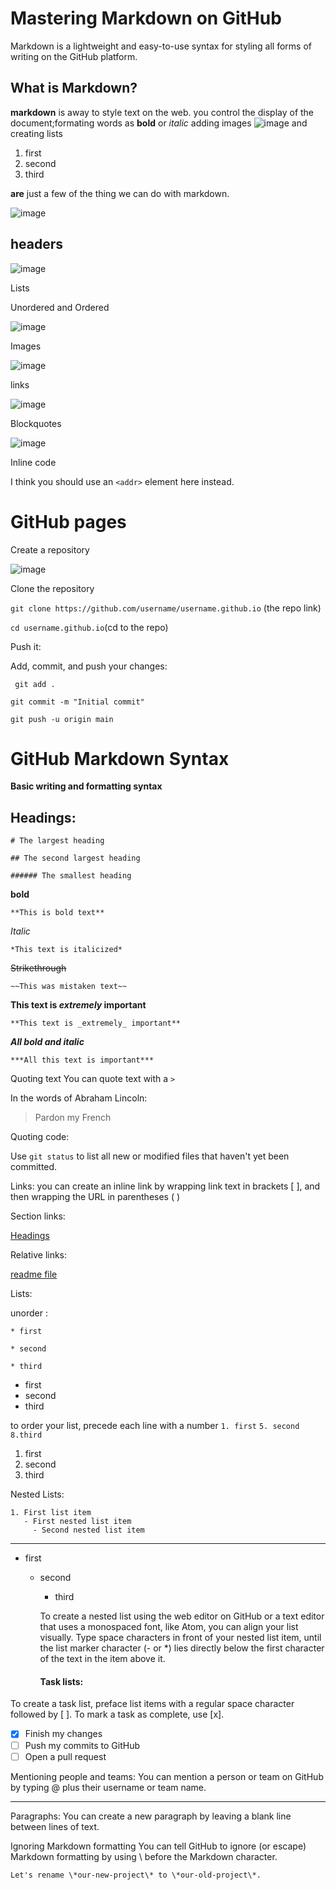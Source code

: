 # Mastering Markdown on GitHub
Markdown is a lightweight and easy-to-use syntax for styling all forms of writing on the GitHub platform.

## What is Markdown?
**markdown** is away to style text on the web. you control the display of the document;formating words as **bold** or *italic* adding images 
![image](https://media.sproutsocial.com/uploads/2017/02/10x-featured-social-media-image-size.png)
and creating lists 
1. first
3. second 
5. third 
 
 **are** just a few of the thing we can do with markdown.
  
  ![image](https://d33v4339jhl8k0.cloudfront.net/docs/assets/545804d8e4b09c5ca72525ce/images/5bfffa1304286304a71cca67/file-HkUrvqZYBI.png)

  ## headers

  ![image](https://www.qoncious.com/sites/default/files/q_a_images/ghost_markdown_heading.PNG)

  Lists

Unordered and Ordered

![image](https://i.stack.imgur.com/JSbJ3.png)

Images

![image](https://i2.wp.com/corelab.blog/wp-content/uploads/2020/04/Schermata-2020-04-15-alle-16.53.59.png?resize=383%2C172&ssl=1)


links 

![image](https://1.bp.blogspot.com/-N4e_emEN-nI/W8POCzp8UlI/AAAAAAAAxrI/OvLag5aWsaMV2jfFEaP3o5lRv_xNGgPIQCLcBGAs/s1600/Markdown-sample-codes.png)

Blockquotes

![image](https://i.redd.it/dhv15fftnd131.jpg)

Inline code

I think you should use an
`<addr>` element here instead.

   
# GitHub pages

Create a repository 

![image](http://www.malgreve.net/wp-content/uploads/2014/02/GitHub-Create-New-Repository.png)

Clone the repository

`git clone https://github.com/username/username.github.io` (the repo link)

`cd username.github.io`(cd to the repo)



Push it:

Add, commit, and push your changes:

` git add .`

`git commit -m "Initial commit"`

`git push -u origin main`

# GitHub Markdown Syntax

**Basic writing and formatting syntax**

## Headings:

`# The largest heading`

`## The second largest heading`

`###### The smallest heading`

**bold**

`**This is bold text**`

*Italic*

`*This text is italicized*`

~~Strikethrough~~

`~~This was mistaken text~~`

**This text is _extremely_ important**

`**This text is _extremely_ important**`

***All bold and italic***

`***All this text is important***`

Quoting text
You can quote text with a `>`

In the words of Abraham Lincoln:

> Pardon my French

Quoting code:

Use `git status` to list all new or modified files that haven't yet been committed.

Links:
you can create an inline link by wrapping link text in brackets [ ], and then wrapping the URL in parentheses ( )

Section links:

[Headings](##Heading)



Relative links:

[readme file](README.md)

Lists:

unorder :

`* first`

`* second`

`* third`

* first
* second
* third

to order your list, precede each line with a number
`1. first`
`5. second`
`8.third`
1. first
5. second
8. third

Nested Lists:
```
1. First list item
   - First nested list item
     - Second nested list item 
   ``` 

***
* first
  * second
    * third




     To create a nested list using the web editor on GitHub or a text editor that uses a monospaced font, like Atom, you can align your list visually. Type space characters in front of your nested list item, until the list marker character (- or *) lies directly below the first character of the text in the item above it.




     
     
     #### Task lists:

To create a task list, preface list items with a regular space character followed by [ ]. To mark a task as complete, use [x].

- [x] Finish my changes
- [ ] Push my commits to GitHub
- [ ] Open a pull request

Mentioning people and teams:
You can mention a person or team on GitHub by typing @ plus their username or team name. 
***


Paragraphs:
You can create a new paragraph by leaving a blank line between lines of text.

Ignoring Markdown formatting
You can tell GitHub to ignore (or escape) Markdown formatting by using \ before the Markdown character.

```
Let's rename \*our-new-project\* to \*our-old-project\*.

```






